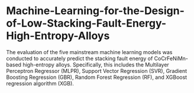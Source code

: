 # Machine-Learning-for-the-Design-of-Low-Stacking-Fault-Energy-High-Entropy-Alloys
The evaluation of the five mainstream machine learning models was conducted to accurately predict the stacking fault energy of CoCrFeNiMn-based high-entropy alloys. Specifically, this includes the Multilayer Perceptron Regressor (MLPR), Support Vector Regression (SVR), Gradient Boosting Regression (GBR), Random Forest Regression (RF), and XGBoost regression algorithm (XGB).
